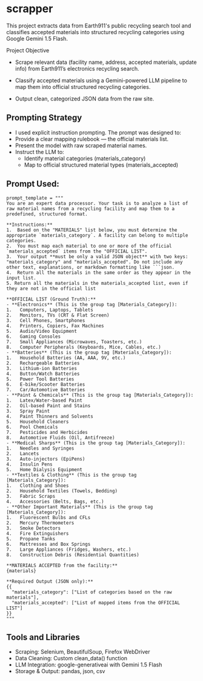 # scrapper

This project extracts data from Earth911's public recycling search tool and classifies accepted materials into structured recycling categories using Google Gemini 1.5 Flash.

Project Objective

- Scrape relevant data (facility name, address, accepted materials, update info) from Earth911’s electronics recycling search.
  
- Classify accepted materials using a Gemini-powered LLM pipeline to map them into official structured recycling categories.
  
- Output clean, categorized JSON data from the raw site.

## Prompting Strategy
- I used explicit instruction prompting. The prompt was designed to:
- Provide a clear mapping rulebook — the official materials list.
- Present the model with raw scraped material names.
- Instruct the LLM to:
    - Identify material categories (materials_category)
    - Map to official structured material types (materials_accepted)
 
## Prompt Used:
```
prompt_template = """
You are an expert data processor. Your task is to analyze a list of raw material names from a recycling facility and map them to a predefined, structured format.

**Instructions:**
1.  Based on the "MATERIALS" list below, you must determine the appropriate `materials_category`. A facility can belong to multiple categories.
2.  You must map each material to one or more of the official `materials_accepted` items from the "OFFICIAL LIST".
3.  Your output **must be only a valid JSON object** with two keys: "materials_category" and "materials_accepted". Do not include any other text, explanations, or markdown formatting like ```json.
4.  Return all the materials in the same order as they appear in the input list. 
5. Return all the materials in the materials_accepted list, even if they are not in the official list

**OFFICIAL LIST (Ground Truth):**
- **Electronics** (This is the group tag [Materials_Category]): 
1.   Computers, Laptops, Tablets 
2.   Monitors, TVs (CRT & Flat Screen) 
3.   Cell Phones, Smartphones 
4.   Printers, Copiers, Fax Machines 
5.   Audio/Video Equipment 
6.   Gaming Consoles 
7.   Small Appliances (Microwaves, Toasters, etc.) 
8.   Computer Peripherals (Keyboards, Mice, Cables, etc.) 
- **Batteries** (This is the group tag [Materials_Category]): 
1.   Household Batteries (AA, AAA, 9V, etc.) 
2.   Rechargeable Batteries 
3.   Lithium-ion Batteries 
4.   Button/Watch Batteries 
5.   Power Tool Batteries 
6.   E-bike/Scooter Batteries 
7.   Car/Automotive Batteries 
- **Paint & Chemicals** (This is the group tag [Materials_Category]): 
1.   Latex/Water-based Paint 
2.   Oil-based Paint and Stains 
3.   Spray Paint 
4.   Paint Thinners and Solvents 
5.   Household Cleaners 
6.   Pool Chemicals 
7.   Pesticides and Herbicides 
8.   Automotive Fluids (Oil, Antifreeze) 
- **Medical Sharps** (This is the group tag [Materials_Category]): 
1.   Needles and Syringes 
2.   Lancets 
3.   Auto-injectors (EpiPens) 
4.   Insulin Pens 
5.   Home Dialysis Equipment 
- **Textiles & Clothing** (This is the group tag [Materials_Category]): 
1.   Clothing and Shoes 
2.   Household Textiles (Towels, Bedding) 
3.   Fabric Scraps 
4.   Accessories (Belts, Bags, etc.) 
- **Other Important Materials** (This is the group tag [Materials_Category]): 
1.   Fluorescent Bulbs and CFLs 
2.   Mercury Thermometers 
3.   Smoke Detectors 
4.   Fire Extinguishers 
5.   Propane Tanks 
6.   Mattresses and Box Springs 
7.   Large Appliances (Fridges, Washers, etc.) 
8.   Construction Debris (Residential Quantities)

**MATERIALS ACCEPTED from the facility:**
{materials}

**Required Output (JSON only):**
{{
  "materials_category": ["List of categories based on the raw materials"],
  "materials_accepted": ["List of mapped items from the OFFICIAL LIST"]
}}
"""
```
## Tools and Libraries
- Scraping: 	Selenium, BeautifulSoup, Firefox WebDriver
- Data Cleaning: Custom clean_data() function
- LLM Integration: 	google-generativeai with Gemini 1.5 Flash
- Storage & Output: 	pandas, json, csv
  
